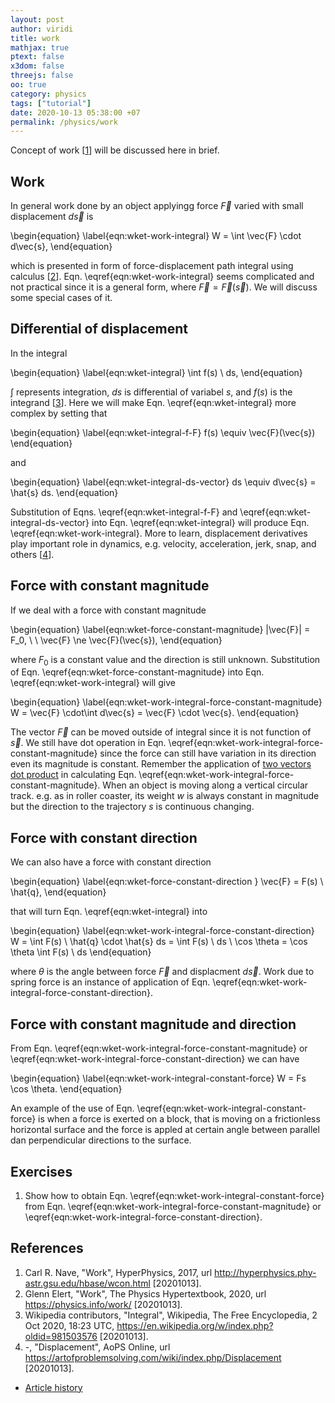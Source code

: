 ```yaml
---
layout: post
author: viridi
title: work
mathjax: true
ptext: false
x3dom: false
threejs: false
oo: true
category: physics
tags: ["tutorial"]
date: 2020-10-13 05:38:00 +07
permalink: /physics/work
---
```

Concept of work [[1](#ref1)] will be discussed here in brief.

## Work
In general work done by an object applyingg force $\vec{F}$ varied with small displacement $d\vec{s}$ is

\begin{equation}
\label{eqn:wket-work-integral}
W = \int \vec{F} \cdot d\vec{s},
\end{equation}

which is presented in form of force-displacement path integral using calculus [[2](#ref2)]. Eqn. \eqref{eqn:wket-work-integral} seems complicated and not practical since it is a general form, where $\vec{F} = \vec{F}(\vec{s})$. We will discuss some special cases of it.


## Differential of displacement
In the integral

\begin{equation}
\label{eqn:wket-integral}
\int f(s) \ ds,
\end{equation}

$\int$ represents integration, $ds$ is differential of variabel $s$, and $f(s)$ is the integrand [[3](#ref3)]. Here we will make Eqn. \eqref{eqn:wket-integral} more complex by setting that

\begin{equation}
\label{eqn:wket-integral-f-F}
f(s) \equiv \vec{F}(\vec{s})
\end{equation}

and

\begin{equation}
\label{eqn:wket-integral-ds-vector}
ds \equiv d\vec{s} = \hat{s} ds.
\end{equation}

Substitution of Eqns. \eqref{eqn:wket-integral-f-F} and \eqref{eqn:wket-integral-ds-vector} into Eqn. \eqref{eqn:wket-integral} will produce Eqn. \eqref{eqn:wket-work-integral}. More to learn, displacement derivatives play important role in dynamics, e.g. velocity, acceleration, jerk, snap, and others [[4](#ref4)].


## Force with constant magnitude
If we deal with a force with constant magnitude

\begin{equation}
\label{eqn:wket-force-constant-magnitude}
|\vec{F}| = F_0, \ \ \vec{F} \ne \vec{F}(\vec{s}),
\end{equation}

where $F_0$ is a constant value and the direction is still unknown. Substitution of Eqn. \eqref{eqn:wket-force-constant-magnitude} into Eqn. \eqref{eqn:wket-work-integral} will give

\begin{equation}
\label{eqn:wket-work-integral-force-constant-magnitude}
W = \vec{F} \cdot\int d\vec{s} = \vec{F} \cdot \vec{s}.
\end{equation}

The vector $\vec{F}$ can be moved outside of integral since it is not function of $\vec{s}$. We still have dot operation in Eqn. \eqref{eqn:wket-work-integral-force-constant-magnitude} since the force can still have variation in its direction even its magnitude is constant. Remember the application of [two vectors dot product](vector#dot-product) in calculating Eqn. \eqref{eqn:wket-work-integral-force-constant-magnitude}. When an object is moving along a vertical circular track. e.g. as in roller coaster, its weight $w$ is always constant in magnitude but the direction to the trajectory $s$ is continuous changing.


## Force with constant direction
We can also have a force with constant direction

\begin{equation}
\label{eqn:wket-force-constant-direction
}
\vec{F} = F(s) \ \hat{q},
\end{equation}

that will turn Eqn. \eqref{eqn:wket-integral} into

\begin{equation}
\label{eqn:wket-work-integral-force-constant-direction}
W = \int F(s) \ \hat{q} \cdot \hat{s} ds = \int F(s) \ ds \ \cos \theta = \cos \theta \int F(s) \ ds
\end{equation}

where $\theta$ is the angle between force $\vec{F}$ and displacment $d\vec{s}$. Work due to spring force is an instance of application of Eqn. \eqref{eqn:wket-work-integral-force-constant-direction}.


## Force with constant magnitude and direction
From Eqn. \eqref{eqn:wket-work-integral-force-constant-magnitude} or  \eqref{eqn:wket-work-integral-force-constant-direction} we can have

\begin{equation}
\label{eqn:wket-work-integral-constant-force}
W = Fs \cos \theta.
\end{equation}

An example of the use of Eqn. \eqref{eqn:wket-work-integral-constant-force} is when a force is exerted on a block, that is moving on a frictionless horizontal surface and the force is appled at certain angle between parallel dan perpendicular directions to the surface.

## Exercises
1. Show how to obtain Eqn. \eqref{eqn:wket-work-integral-constant-force} from Eqn. \eqref{eqn:wket-work-integral-force-constant-magnitude} or  \eqref{eqn:wket-work-integral-force-constant-direction}.


## References
1. <a name="ref1"></a>Carl R. Nave, "Work", HyperPhysics, 2017, url <http://hyperphysics.phy-astr.gsu.edu/hbase/wcon.html> [20201013].
2. <a name="ref2"></a>Glenn Elert, "Work", The Physics Hypertextbook, 2020, url <https://physics.info/work/> [20201013].
3. <a name="ref3"></a>Wikipedia contributors, "Integral", Wikipedia, The Free Encyclopedia, 2 Oct 2020, 18:23 UTC, <https://en.wikipedia.org/w/index.php?oldid=981503576> [20201013].
4. <a name="ref4"></a>-, "Displacement", AoPS Online, url <https://artofproblemsolving.com/wiki/index.php/Displacement> [20201013].

+ [Article history](https://github.com/butiran/butiran.github.io/commits/master/_posts/phys/tutorial/2020-10-13-work.md)
